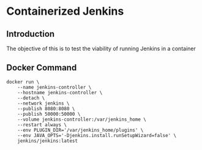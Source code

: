 # Containerized Jenkins

## Introduction
The objective of this is to test the viability of running Jenkins in a container

## Docker Command
```
docker run \
	--name jenkins-controller \
	--hostname jenkins-controller \
	--detach \
	--network jenkins \
	--publish 8080:8080 \
	--publish 50000:50000 \
	--volume jenkins-controller:/var/jenkins_home \
	--restart always \
	--env PLUGIN_DIR='/var/jenkins_home/plugins' \
    --env JAVA_OPTS='-Djenkins.install.runSetupWizard=false' \
    jenkins/jenkins:latest
```